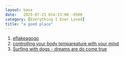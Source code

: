 ```yaml
---
layout: base
date:   2025-07-23 014:13:00 -0500
category: [Everything I Ever Loved]
title: "a good place"
---
```

1. [eflakeagogo](https://www.instagram.com/p/CsZXSPUOGMY/?img_index=10)
2. [controlling your body tempareature with your mind](https://www.instagram.com/p/CaTSrSkj8eC/)
3. [Surfing with dogs - dreams are do come true](https://www.instagram.com/p/CfRenObJ0Ee/)